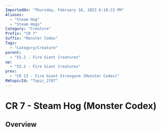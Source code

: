 ```yaml
---
ImportedOn: "Thursday, February 16, 2023 6:10:23 PM"
Aliases:
  - "Steam Hog"
  - "Steam Hogs"
Category: "Creature"
Prefix: "CR 7"
Suffix: "Monster Codex"
Tags:
  - "Category/Creature"
parent:
  - "S5.2 - Fire Giant Creatures"
up:
  - "S5.2 - Fire Giant Creatures"
prev:
  - "CR 13 - Fire Giant Strongarm (Monster Codex)"
RWtopicId: "Topic_2787"
---
```

# CR 7 - Steam Hog (Monster Codex)
## Overview

